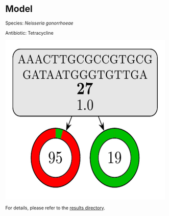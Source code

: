 
# Model

Species: *Neisseria gonorrhoeae*

Antibiotic: Tetracycline

<img src="./model.png" width=500 height=500 />

For details, please refer to the [results directory](../../../../../results/cart_b/neisseria%20gonorrhoeae/tetracycline/repeat_1/).

